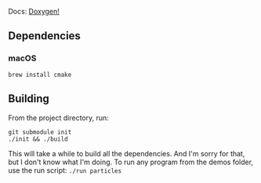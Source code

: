 Docs: [Doxygen!](https://antiomiae.github.io/pixel/)

## Dependencies
### macOS
```brew install cmake```

## Building
From the project directory, run:
```
git submodule init
./init && ./build
```
This will take a while to build all the dependencies. And I'm sorry for that, but I don't know what I'm doing.
To run any program from the demos folder, use the run script:
```./run particles```

